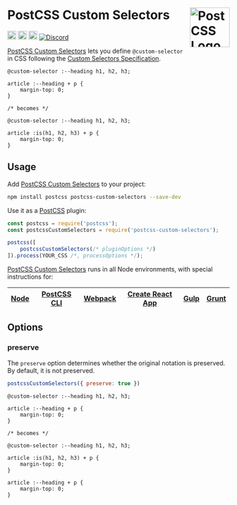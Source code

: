 # PostCSS Custom Selectors [<img src="https://postcss.github.io/postcss/logo.svg" alt="PostCSS Logo" width="90" height="90" align="right">][postcss]

[<img alt="npm version" src="https://img.shields.io/npm/v/postcss-custom-selectors.svg" height="20">][npm-url] [<img alt="CSS Standard Status" src="https://cssdb.org/images/badges/custom-selectors.svg" height="20">][css-url] [<img alt="Build Status" src="https://github.com/csstools/postcss-plugins/workflows/test/badge.svg" height="20">][cli-url] [<img alt="Discord" src="https://shields.io/badge/Discord-5865F2?logo=discord&logoColor=white">][discord]

[PostCSS Custom Selectors] lets you define `@custom-selector` in CSS following the [Custom Selectors Specification].

```pcss
@custom-selector :--heading h1, h2, h3;

article :--heading + p {
	margin-top: 0;
}

/* becomes */

@custom-selector :--heading h1, h2, h3;

article :is(h1, h2, h3) + p {
	margin-top: 0;
}
```

## Usage

Add [PostCSS Custom Selectors] to your project:

```bash
npm install postcss postcss-custom-selectors --save-dev
```

Use it as a [PostCSS] plugin:

```js
const postcss = require('postcss');
const postcssCustomSelectors = require('postcss-custom-selectors');

postcss([
	postcssCustomSelectors(/* pluginOptions */)
]).process(YOUR_CSS /*, processOptions */);
```

[PostCSS Custom Selectors] runs in all Node environments, with special
instructions for:

| [Node](INSTALL.md#node) | [PostCSS CLI](INSTALL.md#postcss-cli) | [Webpack](INSTALL.md#webpack) | [Create React App](INSTALL.md#create-react-app) | [Gulp](INSTALL.md#gulp) | [Grunt](INSTALL.md#grunt) |
| --- | --- | --- | --- | --- | --- |

## Options

### preserve

The `preserve` option determines whether the original notation
is preserved. By default, it is not preserved.

```js
postcssCustomSelectors({ preserve: true })
```

```pcss
@custom-selector :--heading h1, h2, h3;

article :--heading + p {
	margin-top: 0;
}

/* becomes */

@custom-selector :--heading h1, h2, h3;

article :is(h1, h2, h3) + p {
	margin-top: 0;
}

article :--heading + p {
	margin-top: 0;
}
```

[cli-url]: https://github.com/csstools/postcss-plugins/actions/workflows/test.yml?query=workflow/test
[css-url]: https://cssdb.org/#custom-selectors
[discord]: https://discord.gg/bUadyRwkJS
[npm-url]: https://www.npmjs.com/package/postcss-custom-selectors

[Gulp PostCSS]: https://github.com/postcss/gulp-postcss
[Grunt PostCSS]: https://github.com/nDmitry/grunt-postcss
[PostCSS]: https://github.com/postcss/postcss
[PostCSS Loader]: https://github.com/postcss/postcss-loader
[PostCSS Custom Selectors]: https://github.com/csstools/postcss-plugins/tree/main/plugins/postcss-custom-selectors
[Custom Selectors Specification]: https://drafts.csswg.org/css-extensions/#custom-selectors
